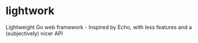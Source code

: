 # lightwork
Lightweight Go web framework - Inspired by Echo, with less features and a (subjectively) nicer API
